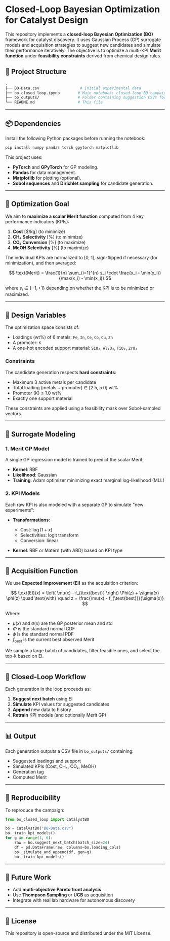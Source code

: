 # Closed-Loop Bayesian Optimization for Catalyst Design

This repository implements a **closed-loop Bayesian Optimization (BO)** framework for catalyst discovery. It uses Gaussian Process (GP) surrogate models and acquisition strategies to suggest new candidates and simulate their performance iteratively. The objective is to optimize a multi-KPI **Merit function** under **feasibility constraints** derived from chemical design rules.

## 📁 Project Structure

```bash
.
├── BO-Data.csv                  # Initial experimental data
├── bo_closed_loop.ipynb        # Main notebook: closed-loop BO campaign
├── bo_outputs/                 # Folder containing suggestion CSVs for each generation
└── README.md                   # This file
```

---

## 📦 Dependencies

Install the following Python packages before running the notebook:

```bash
pip install numpy pandas torch gpytorch matplotlib
```

This project uses:

* **PyTorch** and **GPyTorch** for GP modeling.
* **Pandas** for data management.
* **Matplotlib** for plotting (optional).
* **Sobol sequences** and **Dirichlet sampling** for candidate generation.

---

## 🎯 Optimization Goal

We aim to **maximize a scalar Merit function** computed from 4 key performance indicators (KPIs):

1. **Cost** \[\$/kg] (to minimize)
2. **CH₄ Selectivity** \[%] (to minimize)
3. **CO₂ Conversion** \[%] (to maximize)
4. **MeOH Selectivity** \[%] (to maximize)

The individual KPIs are normalized to \[0, 1], sign-flipped if necessary (for minimization), and then averaged:

$$
\text{Merit} = \frac{1}{n} \sum_{i=1}^{n} s_i \cdot \frac{x_i - \min(x_i)}{\max(x_i) - \min(x_i)}
$$

where $s_i \in \{-1, +1\}$ depending on whether the KPI is to be minimized or maximized.

---

## 🧪 Design Variables

The optimization space consists of:

* Loadings (wt%) of 6 metals: `Fe`, `In`, `Ce`, `Co`, `Cu`, `Zn`
* A promoter: `K`
* A one-hot encoded support material: `SiO₂`, `Al₂O₃`, `TiO₂`, `ZrO₂`

### Constraints

The candidate generation respects **hard constraints**:

* Maximum 3 active metals per candidate
* Total loading (metals + promoter) ∈ \[2.5, 5.0] wt%
* Promoter (K) ≤ 1.0 wt%
* Exactly one support material

These constraints are applied using a feasibility mask over Sobol-sampled vectors.

---

## 🧠 Surrogate Modeling

### 1. **Merit GP Model**

A single GP regression model is trained to predict the scalar Merit:

* **Kernel**: RBF
* **Likelihood**: Gaussian
* **Training**: Adam optimizer minimizing exact marginal log-likelihood (MLL)

### 2. **KPI Models**

Each raw KPI is also modeled with a separate GP to simulate "new experiments":

* **Transformations**:

  * Cost: $\log(1 + x)$
  * Selectivities: logit transform
  * Conversion: linear
* **Kernel**: RBF or Matérn (with ARD) based on KPI type

---

## 🚀 Acquisition Function

We use **Expected Improvement (EI)** as the acquisition criterion:

$$
\text{EI}(x) = \left( \mu(x) - f_{\text{best}} \right) \Phi(z) + \sigma(x) \phi(z)
\quad \text{with} \quad z = \frac{\mu(x) - f_{\text{best}}}{\sigma(x)}
$$

Where:

* $\mu(x)$ and $\sigma(x)$ are the GP posterior mean and std
* $\Phi$ is the standard normal CDF
* $\phi$ is the standard normal PDF
* $f_{\text{best}}$ is the current best observed Merit

We sample a large batch of candidates, filter feasible ones, and select the top-k based on EI.

---

## 🔁 Closed-Loop Workflow

Each generation in the loop proceeds as:

1. **Suggest next batch** using EI
2. **Simulate** KPI values for suggested candidates
3. **Append** new data to history
4. **Retrain** KPI models (and optionally Merit GP)

---

## 📊 Output

Each generation outputs a CSV file in `bo_outputs/` containing:

* Suggested loadings and support
* Simulated KPIs (Cost, CH₄, CO₂, MeOH)
* Generation tag
* Computed Merit

---

## 🧪 Reproducibility

To reproduce the campaign:

```python
from bo_closed_loop import CatalystBO

bo = CatalystBO("BO-Data.csv")
bo._train_kpi_models()
for g in range(1, 6):
    raw = bo.suggest_next_batch(batch_size=24)
    df = pd.DataFrame(raw, columns=bo.loading_cols)
    bo._simulate_and_append(df, gen=g)
    bo._train_kpi_models()
```

---

## 🧠 Future Work

* Add **multi-objective Pareto front analysis**
* Use **Thompson Sampling** or **UCB** as acquisition
* Integrate with real lab hardware for autonomous discovery

---

## 📜 License

This repository is open-source and distributed under the MIT License.
